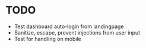 # TODO

- Test dashboard auto-login from landingpage
- Sanitize, escape, prevent injections from user input
- Test for handling on mobile